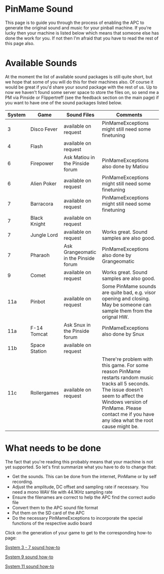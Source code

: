 # PinMame Sound

This page is to guide you through the process of enabling the APC to generate the original sound and music for your pinball machine. 
If you're lucky then your machine is listed below which means that someone else has done the work for you. If not then I'm afraid that you have to read the rest of this page also.

# Available Sounds

At the moment the list of available sound packages is still quite short, but we hope that some of you will do this for their machines also. Of course it would be great if you'd share your sound package with the rest of us. Up to now we haven't found some server space to store the files on, so send me a PM via Pinside or Flippertreff (see the feedback section on the main page) if you want to have one of the sound packages listed below.

|System|Game| Sound Files |Comments|
|--|--|--|--|
|3|Disco Fever| available on request| PinMameExceptions might still need some finetuning |
|4|Flash| available on request| |
|6|Firepower| Ask Matiou in the Pinside forum | PinMameExceptions also done by Matiou |
|6|Alien Poker| available on request | PinMameExceptions might still need some finetuning |
|7|Barracora| available on request | PinMameExceptions might still need some finetuning |
|7|Black Knight| available on request| |
|7|Jungle Lord| available on request| Works great. Sound samples are also good. |
|7|Pharaoh| Ask Grangeomatic in the Pinside forum| PinMameExceptions also done by Grangeomatic |
|9|Comet|available on request| Works great. Sound samples are also good. |
|11a|Pinbot| available on request| Some PinMame sounds are quite bad, e.g. visor opening and closing. May be someone can sample them from the orignal HW.|
|11a|F-14 Tomcat| Ask Snux in the Pinside forum | PinMameExceptions also done by Snux |
|11b|Space Station| available on request| |
|11c|Rollergames| available on request| There're problem with this game. For some reason PinMame restarts random music tracks all 5 seconds. The issue doesn't seem to affect the Windows version of PinMame. Please contact me if you have any idea what the root cause might be. |

# What needs to be done

The fact that you're reading this probably means that your machine is not yet supported. So let's first summarize what you have to do to change that:

* Get the sounds. This can be done from the internet, PinMame or by self recording.
* Adjust the amplitude, DC offset and sampling rate if necessary. You need a mono WAV file with 44.1KHz sampling rate
* Ensure the filenames are correct to help the APC find the correct audio file
* Convert them to the APC sound file format
* Put them on the SD card of the APC
* Do the necessary PinMameExceptions to incorporate the special functions of the respective audio board

Click on the generation of your game to get to the corresponding how-to page:

[System 3 - 7 sound how-to](https://github.com/AmokSolderer/APC/blob/master/DOC/PinMameSound_3_7.md)

[System 9 sound how-to](https://github.com/AmokSolderer/APC/blob/master/DOC/PinMameSound_9.md)

[System 11 sound how-to](https://github.com/AmokSolderer/APC/blob/master/DOC/PinMameSound_11.md)
